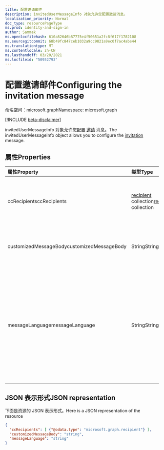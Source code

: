 ```yaml
---
title: 配置邀请邮件
description: invitedUserMessageInfo 对象允许您配置邀请消息。
localization_priority: Normal
doc_type: resourcePageType
ms.prod: identity-and-sign-in
author: Sammak
ms.openlocfilehash: 610a82646b87775e4f50651a2fc8f617f1782108
ms.sourcegitcommit: 68b49fc847ceb1032a9cc9821a9ec0f7ac4abe44
ms.translationtype: MT
ms.contentlocale: zh-CN
ms.lasthandoff: 03/20/2021
ms.locfileid: "50952793"
---
```

# <a name="configuring-the-invitation-message"></a><span data-ttu-id="9ba3f-103">配置邀请邮件</span><span class="sxs-lookup"><span data-stu-id="9ba3f-103">Configuring the invitation message</span></span>

<span data-ttu-id="9ba3f-104">命名空间：microsoft.graph</span><span class="sxs-lookup"><span data-stu-id="9ba3f-104">Namespace: microsoft.graph</span></span>

[!INCLUDE [beta-disclaimer](../../includes/beta-disclaimer.md)]

<span data-ttu-id="9ba3f-105">invitedUserMessageInfo 对象允许您配置 [邀请](invitation.md) 消息。</span><span class="sxs-lookup"><span data-stu-id="9ba3f-105">The invitedUserMessageInfo object allows you to configure the [invitation](invitation.md) message.</span></span>


## <a name="properties"></a><span data-ttu-id="9ba3f-106">属性</span><span class="sxs-lookup"><span data-stu-id="9ba3f-106">Properties</span></span>
| <span data-ttu-id="9ba3f-107">属性</span><span class="sxs-lookup"><span data-stu-id="9ba3f-107">Property</span></span>     | <span data-ttu-id="9ba3f-108">类型</span><span class="sxs-lookup"><span data-stu-id="9ba3f-108">Type</span></span>   |<span data-ttu-id="9ba3f-109">说明</span><span class="sxs-lookup"><span data-stu-id="9ba3f-109">Description</span></span>|
|:---------------|:--------|:----------|
|<span data-ttu-id="9ba3f-110">ccRecipients</span><span class="sxs-lookup"><span data-stu-id="9ba3f-110">ccRecipients</span></span>|<span data-ttu-id="9ba3f-111">[recipient](recipient.md) collection</span><span class="sxs-lookup"><span data-stu-id="9ba3f-111">[recipient](recipient.md) collection</span></span>|<span data-ttu-id="9ba3f-112">邀请邮件应发送到的其他收件人。</span><span class="sxs-lookup"><span data-stu-id="9ba3f-112">Additional recipients the invitation message should be sent to.</span></span> <span data-ttu-id="9ba3f-113">目前仅支持另外 1 个收件人。</span><span class="sxs-lookup"><span data-stu-id="9ba3f-113">Currently only 1 additional recipient is supported.</span></span>|
|<span data-ttu-id="9ba3f-114">customizedMessageBody</span><span class="sxs-lookup"><span data-stu-id="9ba3f-114">customizedMessageBody</span></span>|<span data-ttu-id="9ba3f-115">String</span><span class="sxs-lookup"><span data-stu-id="9ba3f-115">String</span></span>|<span data-ttu-id="9ba3f-116">如果不希望使用默认邮件，则发送的自定义邮件正文。</span><span class="sxs-lookup"><span data-stu-id="9ba3f-116">Customized message body you want to send if you don't want the default message.</span></span>|
|<span data-ttu-id="9ba3f-117">messageLanguage</span><span class="sxs-lookup"><span data-stu-id="9ba3f-117">messageLanguage</span></span>|<span data-ttu-id="9ba3f-118">String</span><span class="sxs-lookup"><span data-stu-id="9ba3f-118">String</span></span>|<span data-ttu-id="9ba3f-119">要发送默认邮件的语言。</span><span class="sxs-lookup"><span data-stu-id="9ba3f-119">The language you want to send the default message in.</span></span> <span data-ttu-id="9ba3f-120">如果指定了 customizedMessageBody，则忽略此属性，并且使用 customizedMessageBody 发送消息。</span><span class="sxs-lookup"><span data-stu-id="9ba3f-120">If the customizedMessageBody is specified, this property is ignored, and the message is sent using the customizedMessageBody.</span></span> <span data-ttu-id="9ba3f-121">语言格式应为 ISO 639。</span><span class="sxs-lookup"><span data-stu-id="9ba3f-121">The language format should be in ISO 639.</span></span> <span data-ttu-id="9ba3f-122">默认值为 en-US。</span><span class="sxs-lookup"><span data-stu-id="9ba3f-122">The default is en-US.</span></span>|

## <a name="json-representation"></a><span data-ttu-id="9ba3f-123">JSON 表示形式</span><span class="sxs-lookup"><span data-stu-id="9ba3f-123">JSON representation</span></span>
<span data-ttu-id="9ba3f-124">下面是资源的 JSON 表示形式。</span><span class="sxs-lookup"><span data-stu-id="9ba3f-124">Here is a JSON representation of the resource</span></span>

<!-- {"blockType": "resource", "@odata.type": "microsoft.graph.invitedUserMessageInfo"} -->
```json
{
  "ccRecipients": [ {"@odata.type": "microsoft.graph.recipient"} ],
  "customizedMessageBody": "string",
  "messageLanguage": "string"
}
```

<!-- uuid: 8fcb5dbc-d5aa-4681-8e31-b001d5168d79
2016-22-25 14:57:30 UTC -->
<!--
{
  "type": "#page.annotation",
  "description": "invitedUserMessageInfo resource",
  "keywords": "",
  "section": "documentation",
  "tocPath": "",
  "suppressions": []
}
-->



